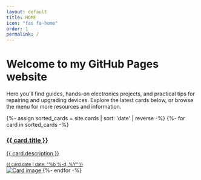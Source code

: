 ```yaml
---
layout: default
title: HOME
icon: "fas fa-home"
order: 1
permalink: /
---
```


# Welcome to my GitHub Pages website

Here you'll find guides, hands-on electronics projects, and practical tips for repairing and upgrading devices. Explore the latest cards below, or browse the menu for more resources and information.

<div class="card-container">
{%- assign sorted_cards = site.cards | sort: 'date' | reverse -%}
{%- for card in sorted_cards -%}
    <a href="{{ card.url }}" class="card">
    <div class="card-content">
        <h3>{{ card.title }}</h3>
        <p>{{ card.description }}</p>
        <small><i class="fa-regular fa-calendar"></i> {{ card.date | date: "%b %-d, %Y" }}</small>
    </div>
    <img src="{{ card.image }}" alt="Card image" class="card-image">
</a>
{%- endfor -%}
</div>

